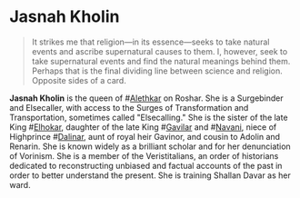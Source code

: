 # Jasnah Kholin

> It strikes me that religion—in its essence—seeks to take natural events and ascribe supernatural causes to them. I, however, seek to take supernatural events and find the natural meanings behind them. Perhaps that is the final dividing line between science and religion. Opposite sides of a card.

**Jasnah Kholin** is the queen of #[Alethkar](locations/alethkar) on Roshar. She is a Surgebinder and Elsecaller, with access to the Surges of Transformation and Transportation, sometimes called "Elsecalling." She is the sister of the late King #[Elhokar](characters/elhokar), daughter of the late King #[Gavilar](characters/gavilar) and #[Navani](characters/navani), niece of Highprince #[Dalinar](characters/dalinar), aunt of royal heir Gavinor, and cousin to Adolin and Renarin. She is known widely as a brilliant scholar and for her denunciation of Vorinism. She is a member of the Veristitalians, an order of historians dedicated to reconstructing unbiased and factual accounts of the past in order to better understand the present. She is training Shallan Davar as her ward.
